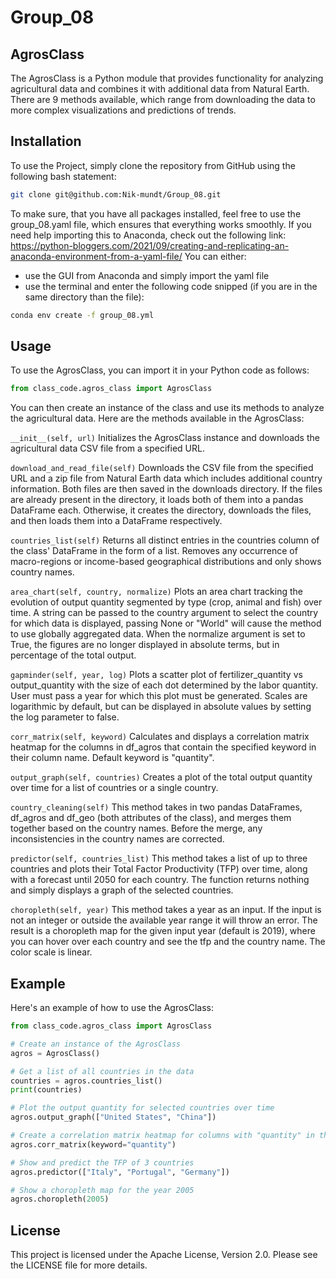 # Group_08
## AgrosClass
The AgrosClass is a Python module that provides functionality for analyzing agricultural data and combines it with additional data from Natural Earth.
There are 9 methods available, which range from downloading the data to more complex visualizations and predictions of trends.

## Installation
To use the Project, simply clone the repository from GitHub using the following bash statement:
```bash
git clone git@github.com:Nik-mundt/Group_08.git
```

To make sure, that you have all packages installed, feel free to use the group_08.yaml file, which ensures that everything works smoothly.
If you need help importing this to Anaconda, check out the following link: https://python-bloggers.com/2021/09/creating-and-replicating-an-anaconda-environment-from-a-yaml-file/
You can either:
- use the GUI from Anaconda and simply import the yaml file
- use the terminal and enter the following code snipped (if you are in the same directory than the file):
```bash
conda env create -f group_08.yml
```

## Usage
To use the AgrosClass, you can import it in your Python code as follows:

```python
from class_code.agros_class import AgrosClass
```
You can then create an instance of the class and use its methods to analyze the agricultural data. Here are the methods available in the AgrosClass:

`__init__(self, url)`
Initializes the AgrosClass instance and downloads the agricultural data CSV file from a specified URL.

`download_and_read_file(self)`
Downloads the CSV file from the specified URL and a zip file from Natural Earth data which includes additional country information. Both files are then saved in the downloads directory. If the files are already present in the directory, it loads both of them into a pandas DataFrame each. Otherwise, it creates the directory, downloads the files, and then loads them into a DataFrame respectively.

`countries_list(self)`
Returns all distinct entries in the countries column of the class' DataFrame in the form of a list. Removes any occurrence of macro-regions or income-based geographical distributions and only shows country names.

`area_chart(self, country, normalize)`
Plots an area chart tracking the evolution of output quantity segmented by type (crop, animal and fish) over time. A string can be passed to the country argument to select the country for which data is displayed, passing None or "World" will cause the method to use globally aggregated data. When the normalize argument is set to True, the figures are no longer displayed in absolute terms, but in percentage of the total output.

`gapminder(self, year, log)`
Plots a scatter plot of fertilizer_quantity vs output_quantity with the size of each dot determined by the labor quantity. User must pass a year for which this plot must be generated. Scales are logarithmic by default, but can be displayed in absolute values by setting the log parameter to false.

`corr_matrix(self, keyword)`
Calculates and displays a correlation matrix heatmap for the columns in df_agros that contain the specified keyword in their column name. Default keyword is "quantity".

`output_graph(self, countries)`
Creates a plot of the total output quantity over time for a list of countries or a single country.

`country_cleaning(self)`
This method takes in two pandas DataFrames, df_agros and df_geo (both attributes of the class), and merges them together based on the country names. Before the merge, any inconsistencies in the country names are corrected.

`predictor(self, countries_list)`
This method takes a list of up to three countries and plots their Total Factor Productivity (TFP) over time, along with a forecast until 2050 for each country. The function returns nothing and simply displays a graph of the selected countries. 

`choropleth(self, year)`
This method takes a year as an input. If the input is not an integer or outside the available year range it will throw an error. The result is a choropleth map for the given input year (default is 2019), where you can hover over each country and see the tfp and the country name. The color scale is linear.

## Example
Here's an example of how to use the AgrosClass:

```python
from class_code.agros_class import AgrosClass

# Create an instance of the AgrosClass
agros = AgrosClass()

# Get a list of all countries in the data
countries = agros.countries_list()
print(countries)

# Plot the output quantity for selected countries over time
agros.output_graph(["United States", "China"])

# Create a correlation matrix heatmap for columns with "quantity" in their name
agros.corr_matrix(keyword="quantity")

# Show and predict the TFP of 3 countries
agros.predictor(["Italy", "Portugal", "Germany"])

# Show a choropleth map for the year 2005
agros.choropleth(2005)
```


## License
This project is licensed under the Apache License, Version 2.0. Please see the LICENSE file for more details.
